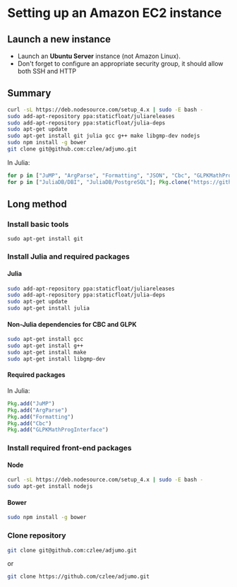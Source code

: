 # Setting up an Amazon EC2 instance

## Launch a new instance
- Launch an **Ubuntu Server** instance (not Amazon Linux).
- Don't forget to configure an appropriate security group, it should allow both
  SSH and HTTP

## Summary
``` bash
curl -sL https://deb.nodesource.com/setup_4.x | sudo -E bash -
sudo add-apt-repository ppa:staticfloat/juliareleases
sudo add-apt-repository ppa:staticfloat/julia-deps
sudo apt-get update
sudo apt-get install git julia gcc g++ make libgmp-dev nodejs
sudo npm install -g bower
git clone git@github.com:czlee/adjumo.git
```

In Julia:
``` julia
for p in ["JuMP", "ArgParse", "Formatting", "JSON", "Cbc", "GLPKMathProgInterface"]; Pkg.add(p); end
for p in ["JuliaDB/DBI", "JuliaDB/PostgreSQL"]; Pkg.clone("https://github.com/$p.jl.git"); end
```

## Long method
### Install basic tools
```
sudo apt-get install git
```

### Install Julia and required packages
#### Julia
``` bash
sudo add-apt-repository ppa:staticfloat/juliareleases
sudo add-apt-repository ppa:staticfloat/julia-deps
sudo apt-get update
sudo apt-get install julia
```

#### Non-Julia dependencies for CBC and GLPK
``` bash
sudo apt-get install gcc
sudo apt-get install g++
sudo apt-get install make
sudo apt-get install libgmp-dev
```

#### Required packages
In Julia:
``` julia
Pkg.add("JuMP")
Pkg.add("ArgParse")
Pkg.add("Formatting")
Pkg.add("Cbc")
Pkg.add("GLPKMathProgInterface")
```

### Install required front-end packages
#### Node
``` bash
curl -sL https://deb.nodesource.com/setup_4.x | sudo -E bash -
sudo apt-get install nodejs
```

#### Bower
``` bash
sudo npm install -g bower
```

### Clone repository
``` bash
git clone git@github.com:czlee/adjumo.git
```
or
``` bash
git clone https://github.com/czlee/adjumo.git
```
